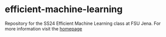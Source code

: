 # efficient-machine-learning
 
Repository for the SS24 Efficient Machine Learning class at FSU Jena.
For more information visit the [homepage](https://scalable.uni-jena.de/opt/eml/index.html)